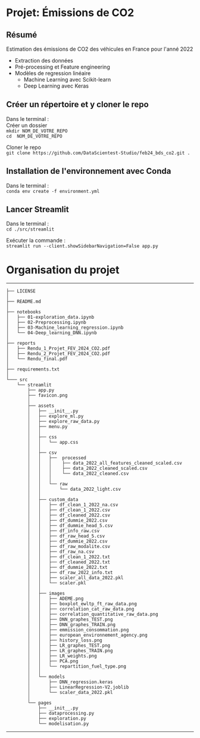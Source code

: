 Projet: Émissions de CO2
==============================

## Résumé  
Estimation des émissions de CO2 des véhicules en France pour l'anné 2022  
+ Extraction des données
+ Pré-processing et Feature engineering
+ Modèles de regression linéaire
    + Machine Learning avec Scikit-learn
    + Deep Learning avec Keras

## Créer un répertoire et y cloner le repo
Dans le terminal :     
Créer un dossier      
`mkdir NOM_DE_VOTRE_REPO`          
`cd  NOM_DE_VOTRE_REPO`         


Cloner le repo     
`git clone https://github.com/DataScientest-Studio/feb24_bds_co2.git .`      


## Installation de l'environnement avec Conda
Dans le terminal :    
`conda env create -f environment.yml`    

## Lancer Streamlit
Dans le terminal :     
`cd ./src/streamlit`

Exécuter la commande :    
`streamlit run --client.showSidebarNavigation=False app.py`

# Organisation du projet

--------
    ├── LICENSE
    │
    ├── README.md          
    │
    ├── notebooks 
    │   ├── 01-exploration_data.ipynb        
    │   ├── 02-Preprocessing.ipynb        
    │   ├── 03-Machine_learning_regression.ipynb   
    │   └── 04-Deep_learning_DNN.ipynb     
    │
    ├── reports 
    │   ├── Rendu_1_Projet_FEV_2024_CO2.pdf
    │   ├── Rendu_2_Projet_FEV_2024_CO2.pdf
    │   └── Rendu_final.pdf 
    │
    ├── requirements.txt
    │
    └─── src
        └── streamlit
            ├── app.py 
            ├── favicon.png    
            │    
            ├── assets
            │   ├── __init__.py
            │   ├── explore_ml.py
            │   ├── explore_raw_data.py
            │   ├── menu.py
            │   │
            │   ├── css
            │   │   └── app.css
            │   │
            │   ├── csv
            │   │   ├──  processed 
            │   │   │    ├── data_2022_all_features_cleaned_scaled.csv
            │   │   │    ├── data_2022_cleaned_scaled.csv
            │   │   │    └── data_2022_cleaned.csv
            │   │   │
            │   │   └── raw  
            │   │       └── data_2022_light.csv                  
            │   │
            │   ├── custom_data
            │   │   ├── df_clean_1_2022_na.csv
            │   │   ├── df_clean_1_2022.csv
            │   │   ├── df_cleaned_2022.csv
            │   │   ├── df_dummie_2022.csv
            │   │   ├── df_dummie_head_5.csv
            │   │   ├── df_info_raw.csv
            │   │   ├── df_raw_head_5.csv
            │   │   ├── df_dummie_2022.csv
            │   │   ├── df_raw_modalite.csv
            │   │   ├── df_raw_na.csv
            │   │   ├── df_clean_1_2022.txt
            │   │   ├── df_cleaned_2022.txt
            │   │   ├── df_dummie_2022.txt
            │   │   ├── df_raw_2022_info.txt
            │   │   ├── scaler_all_data_2022.pkl
            │   │   └── scaler.pkl
            │   │
            │   ├── images
            │   │   ├── ADEME.png
            │   │   ├── boxplot_ewltp_ft_raw_data.png
            │   │   ├── correlation_cat_raw_data.png
            │   │   ├── correlation_quantitative_raw_data.png
            │   │   ├── DNN_graphes_TEST.png
            │   │   ├── DNN_graphes_TRAIN.png
            │   │   ├── emmission_consommation.png
            │   │   ├── european_environnement_agency.png
            │   │   ├── history_loss.png
            │   │   ├── LR_graphes_TEST.png
            │   │   ├── LR_graphes_TRAIN.png
            │   │   ├── LR_weights.png
            │   │   ├── PCA.png
            │   │   └── repartition_fuel_type.png
            │   │ 
            │   └── models
            │       ├── DNN_regression.keras
            │       ├── LinearRegression-V2.joblib
            │       └── scaler_data_2022.pkl
            │
            └── pages
                ├── __init__.py
                ├── dataprocessing.py
                ├── exploration.py
                └── modelisation.py
--------

